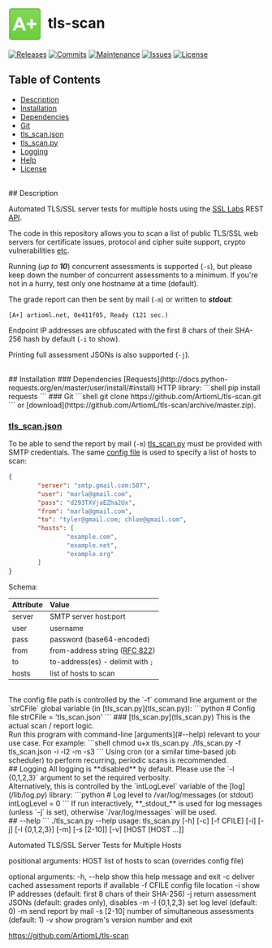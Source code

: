 # <img align="center" src="img/a.png" height="64">&nbsp;&nbsp;tls-scan
[![Releases](https://img.shields.io/github/release/ArtiomL/tls-scan.svg)](https://github.com/ArtiomL/tls-scan/releases)
[![Commits](https://img.shields.io/github/commits-since/ArtiomL/tls-scan/v1.0.5.svg?label=commits%20since)](https://github.com/ArtiomL/tls-scan/commits/master)
[![Maintenance](https://img.shields.io/maintenance/yes/2017.svg)](https://github.com/ArtiomL/tls-scan/graphs/code-frequency)
[![Issues](https://img.shields.io/github/issues/ArtiomL/tls-scan.svg)](https://github.com/ArtiomL/tls-scan/issues)
[![License](https://img.shields.io/badge/license-MIT-blue.svg)](/LICENSE)

  
  
## Table of Contents
- [Description](#description)
- [Installation](#installation)
 - [Dependencies](#dependencies)
 - [Git](#git)
 - [tls_scan.json](#tls_scanjson)
 - [tls_scan.py](#tls_scanpy)
- [Logging](#logging)
- [Help](#--help)
- [License](LICENSE)

<br>
## Description

Automated TLS/SSL server tests for multiple hosts using the [SSL Labs](https://www.ssllabs.com/ssltest/) REST [API](https://github.com/ssllabs/ssllabs-scan/blob/stable/ssllabs-api-docs.md).

The code in this repository allows you to scan a list of public TLS/SSL web servers for certificate issues, protocol and cipher suite support, crypto vulnerabilities [etc](https://www.ssllabs.com/downloads/SSL_Server_Rating_Guide.pdf).

Running (*up to* **_10_**) concurrent assessments is supported (`-s`), but please keep down the number of concurrent assessments to a minimum. If you're not in a hurry, test only one hostname at a time (default).

The grade report can then be sent by mail (`-m`) or written to **_stdout_**:

```
[A+] artioml.net, 0e411f05, Ready (121 sec.)
```

Endpoint IP addresses are obfuscated with the first 8 chars of their SHA-256 hash by default (`-i` to show).

Printing full assessment JSONs is also supported (`-j`).

<br>
## Installation
### Dependencies
[Requests](http://docs.python-requests.org/en/master/user/install/#install) HTTP library:
```shell
pip install requests
```
### Git
```shell
git clone https://github.com/ArtiomL/tls-scan.git
```
or [download](https://github.com/ArtiomL/tls-scan/archive/master.zip).

### [tls_scan.json](tls_scan.json)
To be able to send the report by mail (`-m`) [tls_scan.py](tls_scan.py) must be provided with SMTP credentials. The same [config file](tls_scan.json) is used to specify a list of hosts to scan:
```json
{
		"server": "smtp.gmail.com:587",
		"user": "marla@gmail.com",
		"pass": "d293TXVjaEZha2Ux",
		"from": "marla@gmail.com",
		"to": "tyler@gmail.com; chloe@gmail.com",
		"hosts": [
				"example.com",
				"example.net",
				"example.org"
		]
}
```
Schema:

| Attribute  | Value           |
| :--------- |:--------------- |
| server     | SMTP server host:port |
| user       | username |
| pass       | password (base64-encoded) |
| from       | from-address string ([RFC 822](https://tools.ietf.org/html/rfc822.html)) |
| to         | to-address(es) - delimit with `;` |
| hosts      | list of hosts to scan |

<br>
The config file path is controlled by the `-f` command line argument or the `strCFile` global variable (in [tls_scan.py](tls_scan.py)):
```python
# Config file
strCFile = 'tls_scan.json'
```
### [tls_scan.py](tls_scan.py)
This is the actual scan / report logic.<br>
Run this program with command-line [arguments](#--help) relevant to your use case. For example:
```shell
chmod u+x tls_scan.py
./tls_scan.py -f tls_scan.json -i -l2 -m -s3
```
Using cron (or a similar time-based job scheduler) to perform recurring, periodic scans is recommended.

<br>
## Logging
All logging is **disabled** by default. Please use the `-l {0,1,2,3}` argument to set the required verbosity.<br>
Alternatively, this is controlled by the `intLogLevel` variable of the [log](/lib/log.py) library:
```python
# Log level to /var/log/messages (or stdout)
intLogLevel = 0
```
If run interactively, **_stdout_** is used for log messages (unless `-j` is set), otherwise `/var/log/messages` will be used.

<br>
## --help
```
./tls_scan.py --help
usage: tls_scan.py [-h] [-c] [-f CFILE] [-i] [-j] [-l {0,1,2,3}] [-m]
                   [-s [2-10]] [-v]
                   [HOST [HOST ...]]

Automated TLS/SSL Server Tests for Multiple Hosts

positional arguments:
  HOST          list of hosts to scan (overrides config file)

optional arguments:
  -h, --help    show this help message and exit
  -c            deliver cached assessment reports if available
  -f CFILE      config file location
  -i            show IP addresses (default: first 8 chars of their SHA-256)
  -j            return assessment JSONs (default: grades only), disables -m
  -l {0,1,2,3}  set log level (default: 0)
  -m            send report by mail
  -s [2-10]     number of simultaneous assessments (default: 1)
  -v            show program's version number and exit

https://github.com/ArtiomL/tls-scan
```
